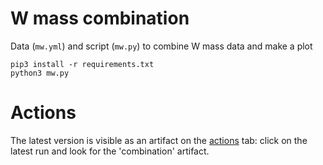 # W mass combination

Data (`mw.yml`) and script (`mw.py`) to combine W mass data and make a plot

    pip3 install -r requirements.txt
    python3 mw.py

# Actions

The latest version is visible as an artifact on the [actions](https://github.com/andrewfowlie/w_mass_combination/actions) tab: click on the latest run and look for the 'combination' artifact.
